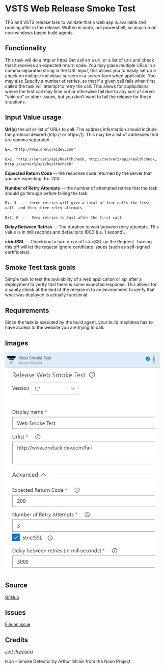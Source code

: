 # VSTS Web Release Smoke Test
TFS and VSTS release task to validate that a web app is available and running after in the release.  Written in node, not powershell, so may run on non-windows based build agents.


## Functionality
This task will do a http or https Get call on a url, or a list of urls and check that it receives an expected return code.
You may place multiple URLs in a comma separated string in the URL input, this allows you to easily set up a check on multiple individual servers in a server farm when applicable.
You may also Specify a number of retries, so that if a given call fails when first called the task will attempt to retry the call.  This allows for applications where the first call may time out or otherwise fail due to any sort of server "spin up" or other issues, but you don't want to fail the release for those situations.

## Input Value usage
**Url(s)**
 the url or list of URLs to call. The address information should include the protocol desired (http:// or https://).  This may be a list of addresses that are comma separated.
    
    Ex. "http://www.oneluckidev.com"
    
    Ex2. "http://server1/api/healthcheck, http://server2/api/healthcheck, http://server3/api/healthcheck"


**Expected Return Code**
      -- the response code returned by the server that you are expecting. 
    Ex. 200


**Number of Retry Attempts**
     -- the number of attempted retries that the task should go through before failing the task.  
    
    Ex. 3  --- three retries will give a total of four calls the first call, and then three retry attempts
    
    Ex2. 0  --- Zero retries to fail after the first call

**Delay Between Retries**
 -- The duration to wait between retry attempts.  This value is in milliseconds and defaults to 1000 (i.e. 1 second).

**strictSSL**
-- Checkbox to turn on or off stricSSL on the Request.  Turning this off will let the request ignore certificate issues (such as self-signed certificates).

## Smoke Test task goals

Simple task to test the availability of a web applicaiton or api after a deployment to verify that there is some expected response.  This allows for a sanity check at the end of the release in to an environment to verify that what was deployed is actually functional.  


## Requirements
Since the task is executed by the build agent, your build machines has to have access to the website you are trying to call.
## Images
![Smoke web test task preview](images/task.png)
![Smoke web test task preview detail](images/input.PNG)

## Source
[GitHub](https://github.com/jeffpriz/vsts-release-web-test)

## Issues
[File an issue](https://github.com/jeffpriz/vsts-release-web-test/issues)

## Credits
[Jeff Przylucki](http://www.oneluckidev.com)


Icon - Smoke Detector by Arthur Shlain from the Noun Project

